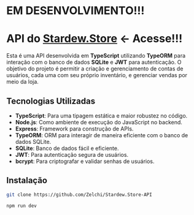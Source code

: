 # EM DESENVOLVIMENTO!!!

# API do [Stardew.Store](https://stardew.store/#/home) <- Acesse!!!

Esta é uma API desenvolvida em **TypeScript** utilizando **TypeORM** para interação com o banco de dados **SQLite** e **JWT** para autenticação. O objetivo do projeto é permitir a criação e gerenciamento de contas de usuários, cada uma com seu próprio inventário, e gerenciar vendas por meio da loja.

## Tecnologias Utilizadas

- **TypeScript**: Para uma tipagem estática e maior robustez no código.
- **Node.js**: Como ambiente de execução do JavaScript no backend.
- **Express**: Framework para construção de APIs.
- **TypeORM**: ORM para interagir de maneira eficiente com o banco de dados SQLite.
- **SQLite**: Banco de dados fácil e eficiente.
- **JWT**: Para autenticação segura de usuários.
- **bcrypt**: Para criptografar e validar senhas de usuários.

## Instalação

```bash
git clone https://github.com/Zelchi/Stardew.Store-API
```
```bash
npm run dev
```

